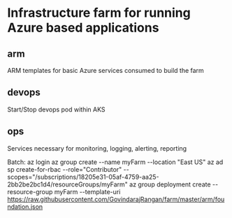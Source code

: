 # Infrastructure farm for running Azure based applications

## arm
ARM templates for basic Azure services consumed to build the farm

## devops
Start/Stop devops pod within AKS

## ops
Services necessary for monitoring, logging, alerting, reporting


Batch:
az login
az group create --name myFarm --location "East US"
az ad sp create-for-rbac --role="Contributor" --scopes="/subscriptions/18205e31-05af-4759-aa25-2bb2be2bc1d4/resourceGroups/myFarm"
az group deployment create --resource-group myFarm --template-uri https://raw.githubusercontent.com/GovindarajRangan/farm/master/arm/foundation.json
